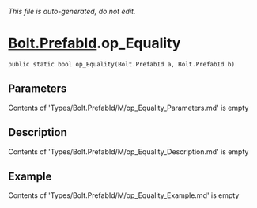 *This file is auto-generated, do not edit.*

# [Bolt.PrefabId](Types/Bolt.PrefabId.md).op_Equality
`public static bool op_Equality(Bolt.PrefabId a, Bolt.PrefabId b)`
## Parameters
Contents of 'Types/Bolt.PrefabId/M/op_Equality_Parameters.md' is empty
## Description
Contents of 'Types/Bolt.PrefabId/M/op_Equality_Description.md' is empty
## Example
Contents of 'Types/Bolt.PrefabId/M/op_Equality_Example.md' is empty
